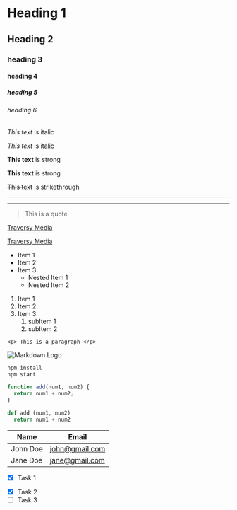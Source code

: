 <!-- Headings -->

# Heading 1

## Heading 2

### heading 3

#### heading 4

##### heading 5

###### heading 6

<!-- Italics -->

_This text_ is italic

_This text_ is italic

<!-- Strong -->

**This text** is strong

**This text** is strong

<!-- Strikethrough -->

~~This text~~ is strikethrough

<!-- Horizontal Rule -->

---

---

<!-- Blockquote -->

> This is a quote

<!-- Links -->

[Traversy Media](http://www.traversymedia.com)

[Traversy Media](http://www.traversymedia.com "Traversy Media")

<!-- UL -->

- Item 1
- Item 2
- Item 3
  - Nested Item 1
  - Nested Item 2

<!-- OL -->

1. Item 1
1. Item 2
1. Item 3
   1. subItem 1
   1. subItem 2

<!-- Inline Code Block -->

`<p> This is a paragraph </p>`

<!-- Images -->

![Markdown Logo](https://markdown-here.com/img/icon256.png)

<!-- Gihub Markdown -->

<!-- Code Blocks -->

```bash
npm install
npm start
```

```javascript
function add(num1, num2) {
  return num1 + num2;
}
```

```python
def add (num1, num2)
  return num1 + num2
```

<!-- Tables -->

| Name     | Email          |
| -------- | -------------- |
| John Doe | john@gmail.com |
| Jane Doe | jane@gmail.com |

<!-- Task Lists -->

- [x] Task 1

* [x] Task 2
* [ ] Task 3
